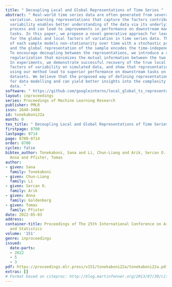 ```yaml
---
title: " Decoupling Local and Global Representations of Time Series "
abstract: " Real-world time series data are often generated from several sources of
  variation. Learning representations that capture the factors contributing to this
  variability enables better understanding of the data via its underlying generative
  process and can lead to improvements in performance on downstream machine learning
  tasks. In this paper, we propose a novel generative approach for learning representations
  for the global and local factors of variation in time series data. The local representation
  of each sample models non-stationarity over time with a stochastic process prior,
  and the global representation of the sample encodes the time-independent characteristics.
  To encourage decoupling between the representations, we introduce a counterfactual
  regularization that minimizes the mutual information between the two variables.
  In experiments, we demonstrate successful recovery of the true local and global
  factors of variability on simulated data, and show that representations learned
  using our method lead to superior performance on downstream tasks on real-world
  datasets. We believe that the proposed way of defining representations is beneficial
  for data modelling and can yield better insights into the complexity of the real-world
  data. "
software: " https://github.com/googleinterns/local_global_ts_representation "
layout: inproceedings
series: Proceedings of Machine Learning Research
publisher: PMLR
issn: 2640-3498
id: tonekaboni22a
month: 0
tex_title: " Decoupling Local and Global Representations of Time Series "
firstpage: 8700
lastpage: 8714
page: 8700-8714
order: 8700
cycles: false
bibtex_author: Tonekaboni, Sana and Li, Chun-Liang and Arik, Sercan O. and Goldenberg,
  Anna and Pfister, Tomas
author:
- given: Sana
  family: Tonekaboni
- given: Chun-Liang
  family: Li
- given: Sercan O.
  family: Arik
- given: Anna
  family: Goldenberg
- given: Tomas
  family: Pfister
date: 2022-05-03
address:
container-title: Proceedings of The 25th International Conference on Artificial Intelligence
  and Statistics
volume: '151'
genre: inproceedings
issued:
  date-parts:
  - 2022
  - 5
  - 3
pdf: https://proceedings.mlr.press/v151/tonekaboni22a/tonekaboni22a.pdf
extras: []
# Format based on citeproc: http://blog.martinfenner.org/2013/07/30/citeproc-yaml-for-bibliographies/
---
```

